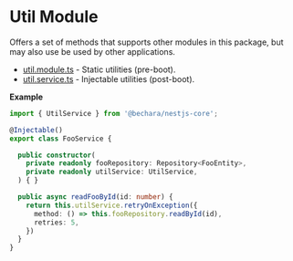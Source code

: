 # Util Module

Offers a set of methods that supports other modules in this package, but may also use be used by other applications.

- [util.module.ts](source/util/util.module.ts) - Static utilities (pre-boot).
- [util.service.ts](source/util/util.service.ts) - Injectable utilities (post-boot).

**Example**

```ts
import { UtilService } from '@bechara/nestjs-core';

@Injectable()
export class FooService {

  public constructor(
    private readonly fooRepository: Repository<FooEntity>,
    private readonly utilService: UtilService,
  ) { }

  public async readFooById(id: number) {
    return this.utilService.retryOnException({
      method: () => this.fooRepository.readById(id),
      retries: 5,
    })
  }
}
```